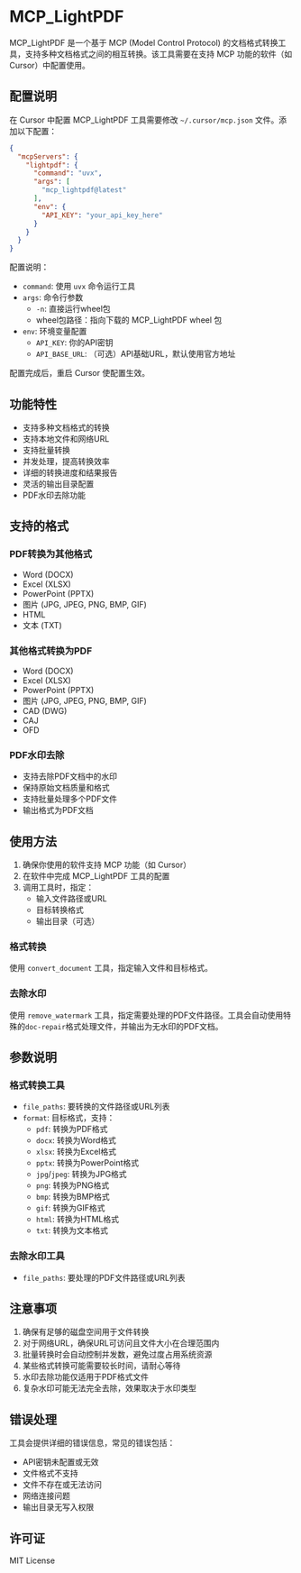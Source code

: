 # MCP_LightPDF

MCP_LightPDF 是一个基于 MCP (Model Control Protocol) 的文档格式转换工具，支持多种文档格式之间的相互转换。该工具需要在支持 MCP 功能的软件（如 Cursor）中配置使用。

## 配置说明

在 Cursor 中配置 MCP_LightPDF 工具需要修改 `~/.cursor/mcp.json` 文件。添加以下配置：

```json
{
  "mcpServers": {
    "lightpdf": {
      "command": "uvx",
      "args": [
        "mcp_lightpdf@latest"
      ],
      "env": {
        "API_KEY": "your_api_key_here"
      }
    }
  }
}
```

配置说明：
- `command`: 使用 `uvx` 命令运行工具
- `args`: 命令行参数
  - `-n`: 直接运行wheel包
  - wheel包路径：指向下载的 MCP_LightPDF wheel 包
- `env`: 环境变量配置
  - `API_KEY`: 你的API密钥
  - `API_BASE_URL`: （可选）API基础URL，默认使用官方地址

配置完成后，重启 Cursor 使配置生效。

## 功能特性

- 支持多种文档格式的转换
- 支持本地文件和网络URL
- 支持批量转换
- 并发处理，提高转换效率
- 详细的转换进度和结果报告
- 灵活的输出目录配置
- PDF水印去除功能

## 支持的格式

### PDF转换为其他格式
- Word (DOCX)
- Excel (XLSX)
- PowerPoint (PPTX)
- 图片 (JPG, JPEG, PNG, BMP, GIF)
- HTML
- 文本 (TXT)

### 其他格式转换为PDF
- Word (DOCX)
- Excel (XLSX)
- PowerPoint (PPTX)
- 图片 (JPG, JPEG, PNG, BMP, GIF)
- CAD (DWG)
- CAJ
- OFD

### PDF水印去除
- 支持去除PDF文档中的水印
- 保持原始文档质量和格式
- 支持批量处理多个PDF文件
- 输出格式为PDF文档

## 使用方法

1. 确保你使用的软件支持 MCP 功能（如 Cursor）
2. 在软件中完成 MCP_LightPDF 工具的配置
3. 调用工具时，指定：
   - 输入文件路径或URL
   - 目标转换格式
   - 输出目录（可选）

### 格式转换
使用 `convert_document` 工具，指定输入文件和目标格式。

### 去除水印
使用 `remove_watermark` 工具，指定需要处理的PDF文件路径。工具会自动使用特殊的`doc-repair`格式处理文件，并输出为无水印的PDF文档。

## 参数说明

### 格式转换工具
- `file_paths`: 要转换的文件路径或URL列表
- `format`: 目标格式，支持：
  - `pdf`: 转换为PDF格式
  - `docx`: 转换为Word格式
  - `xlsx`: 转换为Excel格式
  - `pptx`: 转换为PowerPoint格式
  - `jpg`/`jpeg`: 转换为JPG格式
  - `png`: 转换为PNG格式
  - `bmp`: 转换为BMP格式
  - `gif`: 转换为GIF格式
  - `html`: 转换为HTML格式
  - `txt`: 转换为文本格式

### 去除水印工具
- `file_paths`: 要处理的PDF文件路径或URL列表

## 注意事项

1. 确保有足够的磁盘空间用于文件转换
2. 对于网络URL，确保URL可访问且文件大小在合理范围内
3. 批量转换时会自动控制并发数，避免过度占用系统资源
4. 某些格式转换可能需要较长时间，请耐心等待
5. 水印去除功能仅适用于PDF格式文件
6. 复杂水印可能无法完全去除，效果取决于水印类型

## 错误处理

工具会提供详细的错误信息，常见的错误包括：

- API密钥未配置或无效
- 文件格式不支持
- 文件不存在或无法访问
- 网络连接问题
- 输出目录无写入权限

## 许可证

MIT License
